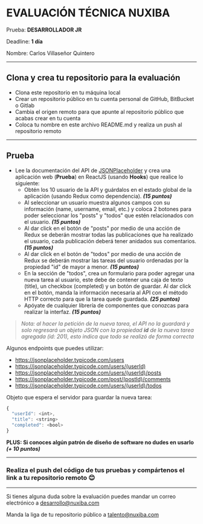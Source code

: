 
# EVALUACIÓN TÉCNICA NUXIBA #

Prueba: **DESARROLLADOR JR**

Deadline: **1 día**

Nombre: Carlos Villaseñor Quintero

------
## Clona y crea tu repositorio para la evaluación ##
* Clona este repositorio en tu máquina local
* Crear un repositorio público en tu cuenta personal de GitHub, BitBucket o Gitlab
* Cambia el origen remoto para que apunte al repositorio público que acabas crear en tu cuenta
* Coloca tu nombre en este archivo README.md y realiza un push al repositorio remoto

------
## Prueba ##
* Lee la documentación del API de [JSONPlaceholder](http://jsonplaceholder.typicode.com/guide/) y crea una aplicación web (**Prueba**) en ReactJS (usando **Hooks**) que realice lo siguiente:
	* Obtén los 10 usuario de la API y guárdalos en el estado global de la aplicación (usando Redux como dependencia). **_(15 puntos)_**
	* Al seleccionar un usuario muestra algunos campos con su información (name, username, email, etc.) y coloca 2 botones para poder seleccionar los "posts" y "todos" que estén relacionados con el usuario. **_(15 puntos)_**
	* Al dar click en el botón de "posts" por medio de una acción de Redux se deberán mostrar todas las publicaciones que ha realizado el usuario, cada publicación deberá tener anidados sus comentarios. **_(15 puntos)_**
	* Al dar click en el botón de "todos" por medio de una acción de Redux se deberán mostrar las tareas del usuario ordenadas por la propiedad "id" de mayor a menor. **_(15 puntos)_**
	* En la sección de "todos", crea un formulario para poder agregar una nueva tarea al usuario, este debe de contener una caja de texto (title), un checkbox (completed) y un botón de guardar. Al dar click en el botón, manda la información necesaria al API con el método HTTP correcto para que la tarea quede guardada. **_(25 puntos)_**
	* Apóyate de cualquier librería de componentes que conozcas para realizar la interfaz.  **_(15 puntos)_**


> *Nota: al hacer la petición de la nueva tarea, el API no la guardará y solo regresará un objeto JSON con la propiedad **id** de la nueva tarea agregada (id: 201), esto indica que todo se realizó de forma correcta*


Algunos endpoints que puedes utilizar:

* https://jsonplaceholder.typicode.com/users 
* https://jsonplaceholder.typicode.com/users/(userId)
* https://jsonplaceholder.typicode.com/users/(userId)/posts
* https://jsonplaceholder.typicode.com/post/(postId)/comments
* https://jsonplaceholder.typicode.com/users/(userId)/todos

Objeto que espera el servidor para guardar la nueva tarea:


```javascript
{
  "userId": <int>,
  "title": <string>
  "completed": <bool>
}
```

**PLUS: Si conoces algún patrón de diseño de software no dudes en usarlo** **_(+ 10 puntos)_**

------

### Realiza el push del código de tus pruebas y compártenos el link a tu repositorio remoto 😊 

------
Si tienes alguna duda sobre la evaluación puedes mandar un correo electrónico a [desarrollo@nuxiba.com](mailto:desarrollo@nuxiba.com?subject=Dudas%20sobre%20evaluación%20técnica)

Manda la liga de tu repositorio público a [talento@nuxiba.com](mailto:talento@nuxiba.com?subject=[EvaluaciónDesarrollo]%20Este%20es%20mi%20repositorio)